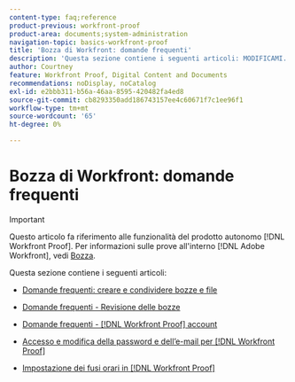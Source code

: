 ```yaml
---
content-type: faq;reference
product-previous: workfront-proof
product-area: documents;system-administration
navigation-topic: basics-workfront-proof
title: 'Bozza di Workfront: domande frequenti'
description: 'Questa sezione contiene i seguenti articoli: MODIFICAMI.'
author: Courtney
feature: Workfront Proof, Digital Content and Documents
recommendations: noDisplay, noCatalog
exl-id: e2bbb311-b56a-46aa-8595-420482fa4ed8
source-git-commit: cb8293350add186743157ee4c60671f7c1ee96f1
workflow-type: tm+mt
source-wordcount: '65'
ht-degree: 0%

---
```


# Bozza di Workfront: domande frequenti

>[!IMPORTANT]
>
>Questo articolo fa riferimento alle funzionalità del prodotto autonomo [!DNL Workfront Proof]. Per informazioni sulle prove all&#39;interno [!DNL Adobe Workfront], vedi [Bozza](../../../review-and-approve-work/proofing/proofing.md).

Questa sezione contiene i seguenti articoli:

* [Domande frequenti: creare e condividere bozze e file](../../../workfront-proof/wp-getstarted/faqs/faq-create-share-proofs-files.md)
* [Domande frequenti - Revisione delle bozze](../../../workfront-proof/wp-getstarted/faqs/faq-review-proofs.md)
* [Domande frequenti - [!DNL Workfront Proof] account](../../../workfront-proof/wp-getstarted/faqs/faq-wp-account.md)
* [Accesso e modifica della password e dell’e-mail per [!DNL Workfront Proof]](../../../workfront-proof/wp-getstarted/faqs/log-in-change-password.md)

  <!--
  <li data-mc-conditions="QuicksilverOrClassic.Draft mode"><a href="../../../workfront-proof/wp-getstarted/faqs/open-wp-basic-trial.md" class="MCXref xref" xrefformat="{para}">Opening a Workfront Proof basic trial account</a> </li>
  -->

* [Impostazione dei fusi orari in [!DNL Workfront Proof]](../../../workfront-proof/wp-getstarted/faqs/set-timezones-in-wp.md)
